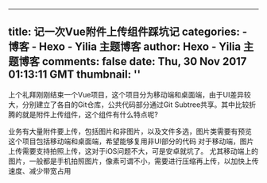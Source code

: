 
---
title: 记一次Vue附件上传组件踩坑记
categories: 
    - 博客
    - Hexo - Yilia 主题博客
author: Hexo - Yilia 主题博客
comments: false
date: Thu, 30 Nov 2017 01:13:11 GMT
thumbnail: ''
---

<div>   
上个礼拜刚刚结束一个Vue项目，这个项目分为移动端和桌面端，由于UI差异较大，分别建立了各自的Git仓库，公共代码部分通过Git Subtree共享。其中比较折腾的就是附件上传组件，这个组件有什么特点呢?

业务有大量附件要上传，包括图片和非图片，以及文件多选，图片类需要有预览
这个项目包括移动端和桌面端，希望能够复用非UI部分的代码
对于移动端，图片上传需要支持拍照上传，这对于iOS问题不大，可是安卓就坑了。
尤其移动端上的图片，一般都是手机拍照图片，像素可谓不小，需要进行压缩再上传，以加快上传速度、减少带宽占用

      
      
</div>
            